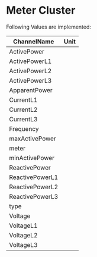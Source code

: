 # Meter Cluster


Following Values are implemented:

|ChannelName|Unit|
|---|---|
|ActivePower||
|ActivePowerL1||
|ActivePowerL2||
|ActivePowerL3||
|ApparentPower||
|CurrentL1||
|CurrentL2||
|CurrentL3||
|Frequency||
|maxActivePower||
|meter||
|minActivePower||
|ReactivePower||
|ReactivePowerL1||
|ReactivePowerL2||
|ReactivePowerL3||
|type||
|Voltage||
|VoltageL1||
|VoltageL2||
|VoltageL3||
